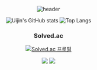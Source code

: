 <div align="center">

![header](https://capsule-render.vercel.app/api?type=Waving&height=200&color=gradient&section=header&text=UiJin's%20GitHub&fontAlign=70&fontAlignY=40&animation=fadeIn&fontColor=FFFFFF)


  ![Uijin's GitHub stats](https://github-readme-stats.vercel.app/api?username=youuijin&show_icons=true&theme=radical) ![Top Langs](https://github-readme-stats.vercel.app/api/top-langs/?username=youuijin&layout=compact&theme=radical)





### Solved.ac

[![Solved.ac 프로필](http://mazassumnida.wtf/api/v2/generate_badge?boj=gbs_youuijin)](https://solved.ac/gbs_youuijin)

<img src="https://img.shields.io/badge/Python-3776AB?style=for-the-badge&logo=Python&logoColor=white"> <img src="https://img.shields.io/badge/PyTorch-EE4C2C?style=for-the-badge&logo=PyTorch&logoColor=white"/>

</div>
